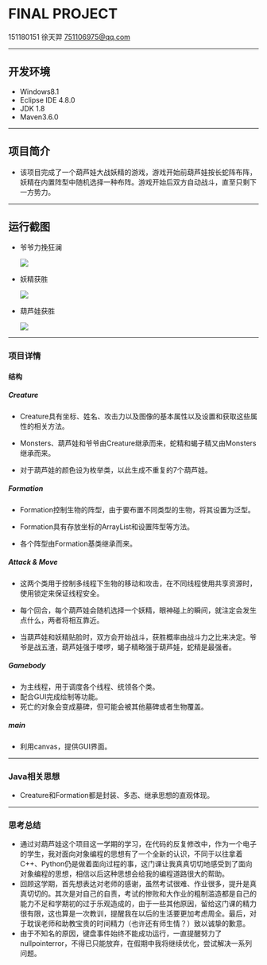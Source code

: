 # FINAL PROJECT

151180151 徐天羿 751106975@qq.com

***

## 开发环境

- Windows8.1
- Eclipse IDE 4.8.0
- JDK 1.8
- Maven3.6.0

***

## 项目简介

- 该项目完成了一个葫芦娃大战妖精的游戏，游戏开始前葫芦娃按长蛇阵布阵，妖精在内置阵型中随机选择一种布阵。游戏开始后双方自动战斗，直至只剩下一方势力。

***

## 运行截图

- 爷爷力挽狂澜

  ![](https://github.com/njuxty/Test/blob/master/001.jpg)

- 妖精获胜

  ![](https://github.com/njuxty/Test/blob/master/002.jpg)

- 葫芦娃获胜

  ![](https://github.com/njuxty/Test/blob/master/003.jpg)

***

### 项目详情

#### 结构

##### Creature

- Creature具有坐标、姓名、攻击力以及图像的基本属性以及设置和获取这些属性的相关方法。

- Monsters、葫芦娃和爷爷由Creature继承而来，蛇精和蝎子精又由Monsters继承而来。

- 对于葫芦娃的颜色设为枚举类，以此生成不重复的7个葫芦娃。


##### Formation

- Formation控制生物的阵型，由于要布置不同类型的生物，将其设置为泛型。

- Formation具有存放坐标的ArrayList和设置阵型等方法。

- 各个阵型由Formation基类继承而来。


##### Attack & Move

- 这两个类用于控制多线程下生物的移动和攻击，在不同线程使用共享资源时，使用锁定来保证线程安全。

- 每个回合，每个葫芦娃会随机选择一个妖精，眼神碰上的瞬间，就注定会发生点什么，两者将相互靠近。

- 当葫芦娃和妖精贴脸时，双方会开始战斗，获胜概率由战斗力之比来决定。爷爷是战五渣，葫芦娃强于喽啰，蝎子精略强于葫芦娃，蛇精是最强者。


##### Gamebody

- 为主线程，用于调度各个线程、统领各个类。
- 配合GUI完成绘制等功能。
- 死亡的对象会变成墓碑，但可能会被其他墓碑或者生物覆盖。

##### main

- 利用canvas，提供GUI界面。

***

### Java相关思想

- Creature和Formation都是封装、多态、继承思想的直观体现。

***

### 思考总结

- 通过对葫芦娃这个项目这一学期的学习，在代码的反复修改中，作为一个电子的学生，我对面向对象编程的思想有了一个全新的认识，不同于以往拿着C++、Python仍是做着面向过程的事，这门课让我真真切切地感受到了面向对象编程的思想，相信以后这种思想会给我的编程道路很大的帮助。
- 回顾这学期，首先想表达对老师的感谢，虽然考试很难、作业很多，提升是真真切切的。其次是对自己的自责，考试的惨败和大作业的粗制滥造都是自己的能力不足和学期初的过于乐观造成的，由于一些其他原因，留给这门课的精力很有限，这也算是一次教训，提醒我在以后的生活要更加考虑周全。最后，对于耽误老师和助教宝贵的时间精力（也许还有师生情？）致以诚挚的歉意。
- 由于不知名的原因，键盘事件始终不能成功运行，一直提醒努力了nullpointerror，不得已只能放弃，在假期中我将继续优化，尝试解决一系列问题。

